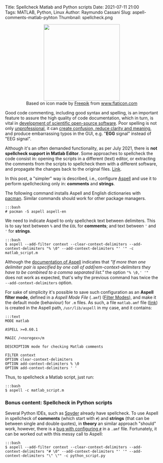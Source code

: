 Title: Spellcheck Matlab and Python scripts
Date: 2021-07-11 21:00  
Tags: MATLAB, Python, Linux
Author: Raymundo Cassani
Slug: aspell-comments-matlab-pyhton
Thumbnail: spellcheck.png

<center>
<img src="/images/spellcheck.png" style="height: 250px;"/>
<div>Based on icon made by <a href="https://www.freepik.com" title="Freepik">Freepik</a> from <a href="https://www.flaticon.com/" title="Flaticon">www.flaticon.com</a></div>
</center>  

Good code commenting, including good syntax and spelling, is an important feature to assure the high quality of code documentation, which in turn, is vital in [development of scientific open-source software](https://journals.plos.org/plosbiology/article?id=10.1371/journal.pbio.1001745). Poor spelling is not only [unprofessional](https://softwareengineering.stackexchange.com/questions/137930/how-to-find-out-if-spelling-mistakes-in-source-code-are-a-serious-issue-or-not), it can [create confusion, reduce clarity and meaning](https://www.bbc.com/worklife/article/20170807-the-true-importance-of-good-spelling), and produce embarrassing typos in the GUI, e.g. "**EGG** signal" instead of "EEG signal".

Although it's an often demanded functionality, as per July 2021, there is **not spellcheck support in Matlab Editor**. Some approaches to spellcheck the code consist in: opening the scripts in a different (text) editor, or extracting the comments from the scripts to spellcheck them with a different software, and propagate the changes back to the original files. [Link](https://www.mathworks.com/matlabcentral/answers/59119-spellcheck-functionality-in-matlab-editor).

In this post, a "simpler" way is described, i.e., configure [Aspell](http://aspell.net/) and use it to perform spellchecking only in: **comments** and **strings**.

The following command installs Aspell and English dictionaries with [pacman](https://wiki.archlinux.org/title/pacman). Similar commands should work for other package managers.

    :::bash
    # pacman -S aspell aspell-en

We need to indicate Aspell to only spellcheck text between delimiters. This is to say text between `%` and the `EOL` for **comments**; and text between `'` and `'` for **strings**.

    :::bash
    $ aspell --add-filter context --clear-context-delimiters --add-context-delimiters "% \0" --add-context-delimiters "' '" -c matlab_script.m

Although the [documentation of Aspell](http://aspell.net/0.61/man-html/Notes-on-Various-Filters-and-Filter-Modes.html) indicates that *"If more than one delimiter pair is specified by one call of add|rem-context-delimiters they have to be combined to a comma separated list."* the option `"% \0,' '"` does not work as expected, that's why the previous command has twice the `--add-context-delimiters` option.

For sake of simplicity it's possible to save such configuration as an **Aspell filter mode**, defined in a *Aspell Mode File* (`.amf`) ([Filter Modes](http://aspell.net/dev-html/Filter-Modes.html)), and make it the default mode (behaviour) for `.m` files. As such, a file `matlab.amf` file ([link](https://gist.github.com/rcassani/4e22c64819aff8caf506d33fffad9dad)) is created in the Aspell path, `/usr/lib/aspell` in my case, and it contains:

    :::text
    MODE matlab

    ASPELL >=0.60.1

    MAGIC /<noregex>/m

    DESCRIPTION mode for checking Matlab comments

    FILTER context
    OPTION clear-context-delimiters
    OPTION add-context-delimiters % \0
    OPTION add-context-delimiters ' '

Thus, to spellcheck a Matlab script, just run:

    :::bash
    $ aspell -c matlab_script.m

### Bonus content: Spellcheck in Python scripts
Several Python IDEs, such as [Spyder](https://www.spyder-ide.org/) already have spellcheck. To use Aspell in spellcheck of **comments** (which start with `#`) and **strings** (that can be between single and double quotes), in **theory** an similar approach "should" work, however, there is a  [bug with configuring `#`](https://github.com/GNUAspell/aspell/issues/505) in a `.amf` file. Fortunately, it can be worked out with this messy call to Aspell:

    :::bash
    $ aspell --add-filter context --clear-context-delimiters --add-context-delimiters "# \0" --add-context-delimiters "' '" --add-context-delimiters "\" \"" -c python_script.py
